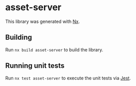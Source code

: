 # asset-server

This library was generated with [Nx](https://nx.dev).

## Building

Run `nx build asset-server` to build the library.

## Running unit tests

Run `nx test asset-server` to execute the unit tests via [Jest](https://jestjs.io).
